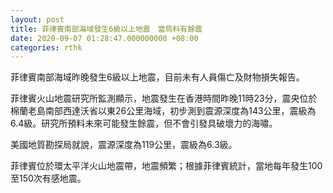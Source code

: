 ```yaml
---
layout: post
title: 菲律賓南部海域發生6級以上地震　當局料有餘震
date: 2020-09-07 01:28:47.000000000 +08:00
categories: rthk
---
```


菲律賓南部海域昨晚發生6級以上地震，目前未有人員傷亡及財物損失報告。

菲律賓火山地震研究所監測顯示，地震發生在香港時間昨晚11時23分，震央位於棉蘭老島南部西達沃省以東26公里海域，初步測到震源深度為143公里，震級為6.4級。研究所預料未來可能發生餘震，但不會引發具破壞力的海嘯。

美國地質勘探局就說，震源深度為119公里，震級為6.3級。

菲律賓位於環太平洋火山地震帶，地震頻繁；根據菲律賓統計，當地每年發生100至150次有感地震。
